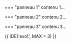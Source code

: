 
=== "panneau 1"
    contenu 1...

=== "panneau 2"
    contenu 2...

=== "panneau 3"
    contenu 3...

{{ IDE('exo1', MAX = 3) }}